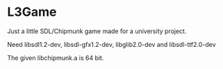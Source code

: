 L3Game
======

Just a little SDL/Chipmunk game made for a university project.

Need libsdl1.2-dev, libsdl-gfx1.2-dev, libglib2.0-dev and libsdl-ttf2.0-dev

The given libchipmunk.a is 64 bit.
